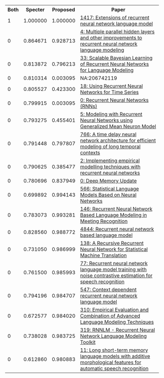<html><table><tr>
<th>Both</th>
<th>Specter</th>
<th>Proposed</th>
<th>Paper</th>
</tr>
<tr>
<td>1</td>
<td>1.000000</td>
<td>1.000000</td>
<td><a href="https://www.semanticscholar.org/paper/07ca885cb5cc4328895bfaec9ab752d5801b14cd">1417: Extensions of recurrent neural network language model</a></td>
</tr>
<tr>
<td>0</td>
<td>0.864671</td>
<td>0.928713</td>
<td><a href="https://www.semanticscholar.org/paper/8b4f85f4008a31626d1e70ccdec7040237cd1b67">4: Multiple parallel hidden layers and other improvements to recurrent neural network language modeling</a></td>
</tr>
<tr>
<td>0</td>
<td>0.813872</td>
<td>0.796213</td>
<td><a href="https://www.semanticscholar.org/paper/f35f9a967fea696f2522d395ceae0988a53ddeae">33: Scalable Bayesian Learning of Recurrent Neural Networks for Language Modeling</a></td>
</tr>
<tr>
<td>0</td>
<td>0.810314</td>
<td>0.003095</td>
<td>NA:206742119</td>
</tr>
<tr>
<td>0</td>
<td>0.805527</td>
<td>0.423300</td>
<td><a href="https://www.semanticscholar.org/paper/462f50cf7cf09763f5952c6aafe0c8205af2132d">18: Using Recurrent Neural Networks for Time Series</a></td>
</tr>
<tr>
<td>0</td>
<td>0.799915</td>
<td>0.003095</td>
<td><a href="https://www.semanticscholar.org/paper/8fbac3d35b89e05ecf5c3aa68f2b7a8967a12eb0">0: Recurrent Neural Networks (RNNs)</a></td>
</tr>
<tr>
<td>0</td>
<td>0.793275</td>
<td>0.455401</td>
<td><a href="https://www.semanticscholar.org/paper/bec4fb839d09b1d486f63cc5172430770262e03d">5: Modeling with Recurrent Neural Networks using Generalized Mean Neuron Model</a></td>
</tr>
<tr>
<td>0</td>
<td>0.791448</td>
<td>0.797807</td>
<td><a href="https://www.semanticscholar.org/paper/3a79ac688f2558b2d9693e434f010e041eba0fae">766: A time delay neural network architecture for efficient modeling of long temporal contexts</a></td>
</tr>
<tr>
<td>0</td>
<td>0.790625</td>
<td>0.385477</td>
<td><a href="https://www.semanticscholar.org/paper/400488c446e2a8145c34c7f081b4d720682c15d0">2: Implementing empirical modelling techniques with recurrent neural networks</a></td>
</tr>
<tr>
<td>0</td>
<td>0.780696</td>
<td>0.837949</td>
<td><a href="https://www.semanticscholar.org/paper/1d6012590f8530fa1ccbb4e5a6f7288eb741a073">0: Deep Memory Update</a></td>
</tr>
<tr>
<td>0</td>
<td>0.699892</td>
<td>0.994143</td>
<td><a href="https://www.semanticscholar.org/paper/96364af2d208ea75ca3aeb71892d2f7ce7326b55">566: Statistical Language Models Based on Neural Networks</a></td>
</tr>
<tr>
<td>0</td>
<td>0.783073</td>
<td>0.993281</td>
<td><a href="https://www.semanticscholar.org/paper/b4fc91e543ec868658cde6170f1e59c33292e595">146: Recurrent Neural Network Based Language Modeling in Meeting Recognition</a></td>
</tr>
<tr>
<td>0</td>
<td>0.828560</td>
<td>0.988772</td>
<td><a href="https://www.semanticscholar.org/paper/9819b600a828a57e1cde047bbe710d3446b30da5">4844: Recurrent neural network based language model</a></td>
</tr>
<tr>
<td>0</td>
<td>0.731050</td>
<td>0.986999</td>
<td><a href="https://www.semanticscholar.org/paper/5d43224147a5bb8b17b6a6fc77bf86490e86991a">138: A Recursive Recurrent Neural Network for Statistical Machine Translation</a></td>
</tr>
<tr>
<td>0</td>
<td>0.761500</td>
<td>0.985993</td>
<td><a href="https://www.semanticscholar.org/paper/8ba93e77b83bca5f90b7d697041ded442986890b">77: Recurrent neural network language model training with noise contrastive estimation for speech recognition</a></td>
</tr>
<tr>
<td>0</td>
<td>0.794196</td>
<td>0.984707</td>
<td><a href="https://www.semanticscholar.org/paper/d1275b2a2ab53013310e759e5c6878b96df643d4">547: Context dependent recurrent neural network language model</a></td>
</tr>
<tr>
<td>0</td>
<td>0.672577</td>
<td>0.984020</td>
<td><a href="https://www.semanticscholar.org/paper/77dfe038a9bdab27c4505444931eaa976e9ec667">310: Empirical Evaluation and Combination of Advanced Language Modeling Techniques</a></td>
</tr>
<tr>
<td>0</td>
<td>0.738028</td>
<td>0.983725</td>
<td><a href="https://www.semanticscholar.org/paper/86d62362d50fd3d26f0c049fc72d4cf40bd218b6">319: RNNLM - Recurrent Neural Network Language Modeling Toolkit</a></td>
</tr>
<tr>
<td>0</td>
<td>0.612860</td>
<td>0.980883</td>
<td><a href="https://www.semanticscholar.org/paper/e5c8bc23e62c39f934e7b04f88f121ee690c2254">11: Long short-term memory language models with additive morphological features for automatic speech recognition</a></td>
</tr>
</table></html>
